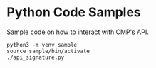 # Python Code Samples
Sample code on how to interact with CMP's API.


```aidl
python3 -m venv sample
source sample/bin/activate
./api_signature.py
```
